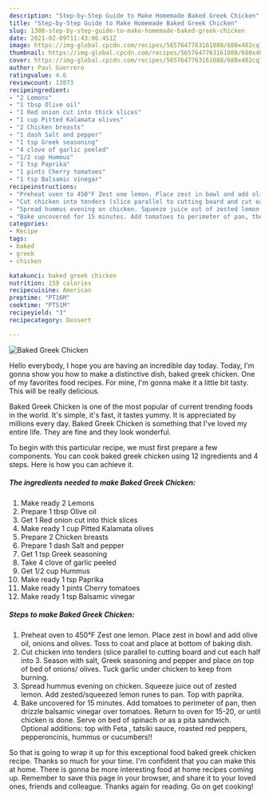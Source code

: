 ```yaml
---
description: "Step-by-Step Guide to Make Homemade Baked Greek Chicken"
title: "Step-by-Step Guide to Make Homemade Baked Greek Chicken"
slug: 1308-step-by-step-guide-to-make-homemade-baked-greek-chicken
date: 2021-02-09T11:43:06.451Z
image: https://img-global.cpcdn.com/recipes/5657647763161088/680x482cq70/baked-greek-chicken-recipe-main-photo.jpg
thumbnail: https://img-global.cpcdn.com/recipes/5657647763161088/680x482cq70/baked-greek-chicken-recipe-main-photo.jpg
cover: https://img-global.cpcdn.com/recipes/5657647763161088/680x482cq70/baked-greek-chicken-recipe-main-photo.jpg
author: Paul Guerrero
ratingvalue: 4.6
reviewcount: 13873
recipeingredient:
- "2 Lemons"
- "1 tbsp Olive oil"
- "1 Red onion cut into thick slices"
- "1 cup Pitted Kalamata olives"
- "2 Chicken breasts"
- "1 dash Salt and pepper"
- "1 tsp Greek seasoning"
- "4 clove of garlic peeled"
- "1/2 cup Hummus"
- "1 tsp Paprika"
- "1 pints Cherry tomatoes"
- "1 tsp Balsamic vinegar"
recipeinstructions:
- "Preheat oven to 450°F Zest one lemon. Place zest in bowl and add olive oil, onions and olives. Toss to coat and place at bottom of baking dish."
- "Cut chicken into tenders (slice parallel to cutting board and cut each half into 3. Season with salt, Greek seasoning and pepper and place on top of bed of onions/ olives. Tuck garlic under chicken to keep from burning."
- "Spread hummus evening on chicken. Squeeze juice out of zested lemon. Add zested/squeezed lemon runes to pan. Top with paprika."
- "Bake uncovered for 15 minutes. Add tomatoes to perimeter of pan, then drizzle balsamic vinegar over tomatoes. Return to oven for 15-20, or until chicken is done. Serve on bed of spinach or as a pita sandwich. Optional additions: top with Feta , tatsiki sauce, roasted red peppers, pepperoncinis, hummus or cucumbers!!"
categories:
- Recipe
tags:
- baked
- greek
- chicken

katakunci: baked greek chicken 
nutrition: 159 calories
recipecuisine: American
preptime: "PT16M"
cooktime: "PT51M"
recipeyield: "3"
recipecategory: Dessert

---
```



![Baked Greek Chicken](https://img-global.cpcdn.com/recipes/5657647763161088/680x482cq70/baked-greek-chicken-recipe-main-photo.jpg)

Hello everybody, I hope you are having an incredible day today. Today, I'm gonna show you how to make a distinctive dish, baked greek chicken. One of my favorites food recipes. For mine, I'm gonna make it a little bit tasty. This will be really delicious.



Baked Greek Chicken is one of the most popular of current trending foods in the world. It's simple, it's fast, it tastes yummy. It is appreciated by millions every day. Baked Greek Chicken is something that I've loved my entire life. They are fine and they look wonderful.


To begin with this particular recipe, we must first prepare a few components. You can cook baked greek chicken using 12 ingredients and 4 steps. Here is how you can achieve it.

<!--inarticleads1-->

##### The ingredients needed to make Baked Greek Chicken:

1. Make ready 2 Lemons
1. Prepare 1 tbsp Olive oil
1. Get 1 Red onion cut into thick slices
1. Make ready 1 cup Pitted Kalamata olives
1. Prepare 2 Chicken breasts
1. Prepare 1 dash Salt and pepper
1. Get 1 tsp Greek seasoning
1. Take 4 clove of garlic peeled
1. Get 1/2 cup Hummus
1. Make ready 1 tsp Paprika
1. Make ready 1 pints Cherry tomatoes
1. Make ready 1 tsp Balsamic vinegar




<!--inarticleads2-->

##### Steps to make Baked Greek Chicken:

1. Preheat oven to 450°F Zest one lemon. Place zest in bowl and add olive oil, onions and olives. Toss to coat and place at bottom of baking dish.
1. Cut chicken into tenders (slice parallel to cutting board and cut each half into 3. Season with salt, Greek seasoning and pepper and place on top of bed of onions/ olives. Tuck garlic under chicken to keep from burning.
1. Spread hummus evening on chicken. Squeeze juice out of zested lemon. Add zested/squeezed lemon runes to pan. Top with paprika.
1. Bake uncovered for 15 minutes. Add tomatoes to perimeter of pan, then drizzle balsamic vinegar over tomatoes. Return to oven for 15-20, or until chicken is done. Serve on bed of spinach or as a pita sandwich. Optional additions: top with Feta , tatsiki sauce, roasted red peppers, pepperoncinis, hummus or cucumbers!!




So that is going to wrap it up for this exceptional food baked greek chicken recipe. Thanks so much for your time. I'm confident that you can make this at home. There is gonna be more interesting food at home recipes coming up. Remember to save this page in your browser, and share it to your loved ones, friends and colleague. Thanks again for reading. Go on get cooking!
